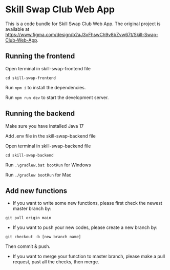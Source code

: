 
  # Skill Swap Club Web App

  This is a code bundle for Skill Swap Club Web App. The original project is available at https://www.figma.com/design/b2aJ3vFhswCh9v8bZvw67t/Skill-Swap-Club-Web-App.

  ## Running the frontend

  Open terminal in skill-swap-frontend file

  ```
  cd skill-swap-frontend
  ```

  Run `npm i` to install the dependencies.

  Run `npm run dev` to start the development server.

  ## Running the backend

  Make sure you have installed Java 17
  
  Add .env file in the skill-swap-backend file

  Open terminal in skill-swap-backend file

  ```
  cd skill-swap-backend
  ```

  Run `.\gradlew.bat bootRun` for Windows

  Run `./gradlew bootRun` for Mac
  
  ## Add new functions

  - If you want to write some new functions, please first check the newest master branch by:

  ```
  git pull origin main
  ```

  - If you want to push your new codes, please create a new branch by:

  ```
  git checkout -b [new branch name]
  ```
  
  Then commit & push.

  - If you want to merge your function to master branch, please make a pull request, past all the checks, then merge.

